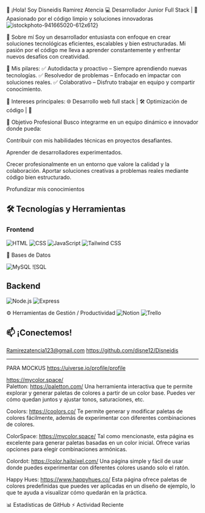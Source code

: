 👋 ¡Hola! Soy Disneidis Ramirez Atencia
💻 Desarrollador Junior Full Stack | 🚀 Apasionado por el código limpio y soluciones innovadoras
![istockphoto-941665020-612x612](https://github.com/user-attachments/assets/6cbaacb3-e454-49a0-adca-968669101917)}

🌟 Sobre mí
Soy un desarrollador entusiasta con enfoque en crear soluciones tecnológicas eficientes, escalables y bien estructuradas. Mi pasión por el código me lleva a aprender constantemente y enfrentar nuevos desafíos con creatividad.

🔹 Mis pilares:
✅ Autodidacta y proactivo – Siempre aprendiendo nuevas tecnologías.
✅ Resolvedor de problemas – Enfocado en impactar con soluciones reales.
✅ Colaborativo – Disfruto trabajar en equipo y compartir conocimiento.

🔹 Intereses principales:
🌐 Desarrollo web full stack | 🛠️ Optimización de código | 🎨 

🎯 Objetivo Profesional
Busco integrarme en un equipo dinámico e innovador donde pueda:

Contribuir con mis habilidades técnicas en proyectos desafiantes.

Aprender de desarrolladores experimentados.

Crecer profesionalmente en un entorno que valore la calidad y la colaboración.
Aportar soluciones creativas a problemas reales mediante código bien estructurado.

Profundizar mis conocimientos
## 🛠️ Tecnologías y Herramientas

### Frontend
![HTML](https://img.shields.io/badge/HTML5-E34F26?style=flat&logo=html5&logoColor=white)
![CSS](https://img.shields.io/badge/CSS3-1572B6?style=flat&logo=css3&logoColor=white)
![JavaScript](https://img.shields.io/badge/JavaScript-F7DF1E?style=flat&logo=javascript&logoColor=black)
![Tailwind CSS](https://img.shields.io/badge/Tailwind%20CSS-06B6D4?style=flat&logo=tailwind-css&logoColor=white)

💾 Bases de Datos

![MySQL](https://img.shields.io/badge/MySQL-4479A1?style=flat&logo=mysql&logoColor=white)
![SQL 

## Backend

![Node.js](https://img.shields.io/badge/Node.js-339933?style=flat&logo=node.js&logoColor=white)
![Express](https://img.shields.io/badge/Express.js-000000?style=flat&logo=express&logoColor=white)

⚙️ Herramientas de Gestión / Productividad
![Notion](https://img.shields.io/badge/Notion-000000?style=flat&logo=notion&logoColor=white)
![Trello](https://img.shields.io/badge/Trello-0052CC?style=flat&logo=trello&logoColor=white)

## 📫 ¡Conectemos!
Ramirezatencia123@gmail.com
https://github.com/disne12/Disneidis

---


PARA MOCKUS
https://uiverse.io/profile/profile

https://mycolor.space/	
Paletton: https://paletton.com/
 Una herramienta interactiva que te permite explorar y generar paletas de colores a partir de un color base. Puedes ver cómo quedan juntos y ajustar tonos, saturaciones, etc.


Coolors: https://coolors.co/
 Te permite generar y modificar paletas de colores fácilmente, además de experimentar con diferentes combinaciones de colores.


ColorSpace: https://mycolor.space/
 Tal como mencionaste, esta página es excelente para generar paletas basadas en un color inicial. Ofrece varias opciones para elegir combinaciones armónicas.


Colordot: https://color.hailpixel.com/
 Una página simple y fácil de usar donde puedes experimentar con diferentes colores usando solo el ratón.


Happy Hues: https://www.happyhues.co/
 Esta página ofrece paletas de colores predefinidas que puedes ver aplicadas en un diseño de ejemplo, lo que te ayuda a visualizar cómo quedarán en la práctica.


📊 Estadísticas de GitHub
⚡ Actividad Reciente


